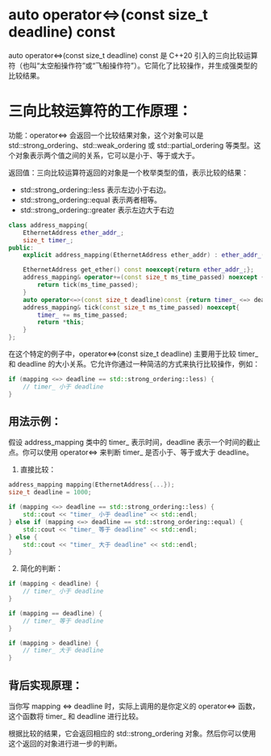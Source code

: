 # auto operator<=>(const size_t deadline) const

auto operator<=>(const size_t deadline) const 是 C++20 引入的三向比较运算符（也叫“太空船操作符”或“飞船操作符”）。它简化了比较操作，并生成强类型的比较结果。

# 三向比较运算符的工作原理：

功能：operator<=> 会返回一个比较结果对象，这个对象可以是 std::strong_ordering、std::weak_ordering 或 std::partial_ordering 等类型。这个对象表示两个值之间的关系，它可以是小于、等于或大于。

返回值：三向比较运算符返回的对象是一个枚举类型的值，表示比较的结果：
  + std::strong_ordering::less 表示左边小于右边。
  + std::strong_ordering::equal 表示两者相等。
  + std::strong_ordering::greater 表示左边大于右边

```cpp
class address_mapping{
    EthernetAddress ether_addr_; 
    size_t timer_;
public:
    explicit address_mapping(EthernetAddress ether_addr) : ether_addr_(ether_addr), timer_{}{};

    EthernetAddress get_ether() const noexcept{return ether_addr_;};
    address_mapping& operator+=(const size_t ms_time_passed) noexcept {
        return tick(ms_time_passed);
    }
    auto operator<=>(const size_t deadline)const {return timer_ <=> deadline;}
    address_mapping& tick(const size_t ms_time_passed) noexcept{
        timer_ += ms_time_passed;
        return *this;
    }
};
```
在这个特定的例子中，operator<=>(const size_t deadline) 主要用于比较 timer_ 和 deadline 的大小关系。它允许你通过一种简洁的方式来执行比较操作，例如：
```cpp
if (mapping <=> deadline == std::strong_ordering::less) {
    // timer_ 小于 deadline
}

```

## 用法示例：

假设 address_mapping 类中的 timer_ 表示时间，deadline 表示一个时间的截止点。你可以使用 operator<=> 来判断 timer_ 是否小于、等于或大于 deadline。

1. 直接比较：
```cpp
address_mapping mapping(EthernetAddress{...});
size_t deadline = 1000;

if (mapping <=> deadline == std::strong_ordering::less) {
    std::cout << "timer_ 小于 deadline" << std::endl;
} else if (mapping <=> deadline == std::strong_ordering::equal) {
    std::cout << "timer_ 等于 deadline" << std::endl;
} else {
    std::cout << "timer_ 大于 deadline" << std::endl;
}

```
2. 简化的判断：

```cpp
if (mapping < deadline) {
    // timer_ 小于 deadline
}

if (mapping == deadline) {
    // timer_ 等于 deadline
}

if (mapping > deadline) {
    // timer_ 大于 deadline
}

```
## 背后实现原理：

当你写 mapping <=> deadline 时，实际上调用的是你定义的 operator<=> 函数，这个函数将 timer_ 和 deadline 进行比较。

根据比较的结果，它会返回相应的 std::strong_ordering 对象。然后你可以使用这个返回的对象进行进一步的判断。








